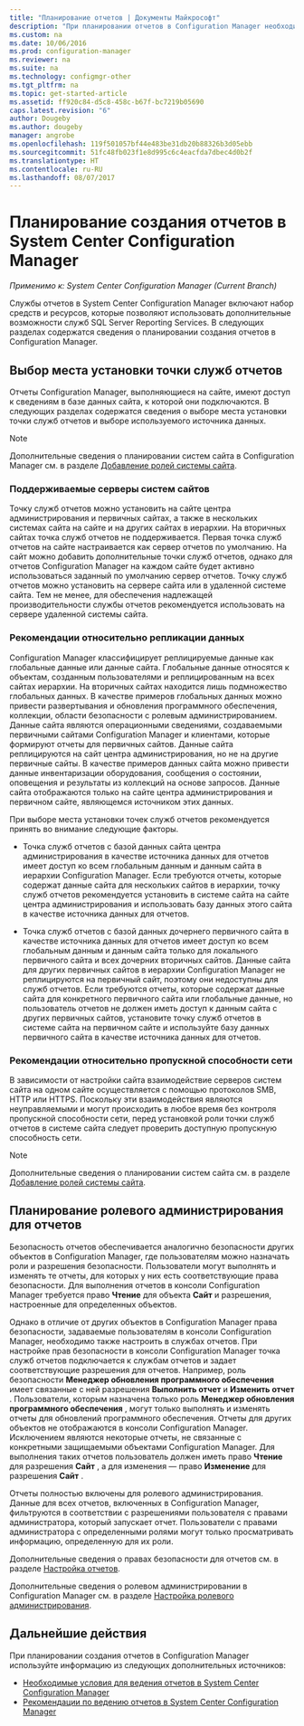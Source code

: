 ```yaml
---
title: "Планирование отчетов | Документы Майкрософт"
description: "При планировании отчетов в Configuration Manager необходимо учесть все аспекты: от параметров установки до безопасности и пропускной способности сети."
ms.custom: na
ms.date: 10/06/2016
ms.prod: configuration-manager
ms.reviewer: na
ms.suite: na
ms.technology: configmgr-other
ms.tgt_pltfrm: na
ms.topic: get-started-article
ms.assetid: ff920c84-d5c8-458c-b67f-bc7219b05690
caps.latest.revision: "6"
author: Dougeby
ms.author: dougeby
manager: angrobe
ms.openlocfilehash: 119f501057bf44e483be31db20b88326b3d05ebb
ms.sourcegitcommit: 51fc48fb023f1e8d995c6c4eacfda7dbec4d0b2f
ms.translationtype: HT
ms.contentlocale: ru-RU
ms.lasthandoff: 08/07/2017
---
```

# <a name="planning-for-reporting-in-system-center-configuration-manager"></a>Планирование создания отчетов в System Center Configuration Manager

*Применимо к: System Center Configuration Manager (Current Branch)*

Службы отчетов в System Center Configuration Manager включают набор средств и ресурсов, которые позволяют использовать дополнительные возможности служб SQL Server Reporting Services. В следующих разделах содержатся сведения о планировании создания отчетов в Configuration Manager.  

##  <a name="BKMK_InstallReportingServicesPoint"></a> Выбор места установки точки служб отчетов  
 Отчеты Configuration Manager, выполняющиеся на сайте, имеют доступ к сведениям в базе данных сайта, к которой они подключаются. В следующих разделах содержатся сведения о выборе места установки точки служб отчетов и выборе используемого источника данных.  

> [!NOTE]  
>  Дополнительные сведения о планировании систем сайта в Configuration Manager см. в разделе [Добавление ролей системы сайта](../deploy/configure/add-site-system-roles.md).  

###  <a name="BKMK_SupportedSiteServers"></a> Поддерживаемые серверы систем сайтов  
 Точку служб отчетов можно установить на сайте центра администрирования и первичных сайтах, а также в нескольких системах сайта на сайте и на других сайтах в иерархии. На вторичных сайтах точка служб отчетов не поддерживается. Первая точка служб отчетов на сайте настраивается как сервер отчетов по умолчанию. На сайт можно добавить дополнительные точки служб отчетов, однако для отчетов Configuration Manager на каждом сайте будет активно использоваться заданный по умолчанию сервер отчетов. Точку служб отчетов можно установить на сервере сайта или в удаленной системе сайта. Тем не менее, для обеспечения надлежащей производительности службы отчетов рекомендуется использовать на сервере удаленной системы сайта.  

###  <a name="BKMK_DataReplication"></a> Рекомендации относительно репликации данных  
 Configuration Manager классифицирует реплицируемые данные как глобальные данные или данные сайта. Глобальные данные относятся к объектам, созданным пользователями и реплицированным на всех сайтах иерархии. На вторичных сайтах находится лишь подмножество глобальных данных. В качестве примеров глобальных данных можно привести развертывания и обновления программного обеспечения, коллекции, области безопасности с ролевым администрированием. Данные сайта являются операционными сведениями, создаваемыми первичными сайтами Configuration Manager и клиентами, которые формируют отчеты для первичных сайтов. Данные сайта реплицируются на сайт центра администрирования, но не на другие первичные сайты. В качестве примеров данных сайта можно привести данные инвентаризации оборудования, сообщения о состоянии, оповещения и результаты из коллекций на основе запросов. Данные сайта отображаются только на сайте центра администрирования и первичном сайте, являющемся источником этих данных.  

 При выборе места установки точек служб отчетов рекомендуется принять во внимание следующие факторы.  

-   Точка служб отчетов с базой данных сайта центра администрирования в качестве источника данных для отчетов имеет доступ ко всем глобальным данным и данным сайта в иерархии Configuration Manager. Если требуются отчеты, которые содержат данные сайта для нескольких сайтов в иерархии, точку служб отчетов рекомендуется установить в системе сайта на сайте центра администрирования и использовать базу данных этого сайта в качестве источника данных для отчетов.  

-   Точка служб отчетов с базой данных дочернего первичного сайта в качестве источника данных для отчетов имеет доступ ко всем глобальным данным и данным сайта только для локального первичного сайта и всех дочерних вторичных сайтов. Данные сайта для других первичных сайтов в иерархии Configuration Manager не реплицируются на первичный сайт, поэтому они недоступны для служб отчетов. Если требуются отчеты, которые содержат данные сайта для конкретного первичного сайта или глобальные данные, но пользователь отчетов не должен иметь доступ к данным сайта с других первичных сайтов, установите точку служб отчетов в системе сайта на первичном сайте и используйте базу данных первичного сайта в качестве источника данных для отчетов.  

###  <a name="BKMK_NetworkBandwidth"></a> Рекомендации относительно пропускной способности сети  
 В зависимости от настройки сайта взаимодействие серверов систем сайта на одном сайте осуществляется с помощью протоколов SMB, HTTP или HTTPS. Поскольку эти взаимодействия являются неуправляемыми и могут происходить в любое время без контроля пропускной способности сети, перед установкой роли точки служб отчетов в системе сайта следует проверить доступную пропускную способность сети.  

> [!NOTE]  
>  Дополнительные сведения о планировании систем сайта см. в разделе [Добавление ролей системы сайта](../deploy/configure/add-site-system-roles.md).  

##  <a name="BKMK_RoleBaseAdministration"></a> Планирование ролевого администрирования для отчетов  
 Безопасность отчетов обеспечивается аналогично безопасности других объектов в Configuration Manager, где пользователям можно назначать роли и разрешения безопасности. Пользователи могут выполнять и изменять те отчеты, для которых у них есть соответствующие права безопасности. Для выполнения отчетов в консоли Configuration Manager требуется право **Чтение** для объекта **Сайт** и разрешения, настроенные для определенных объектов.  

 Однако в отличие от других объектов в Configuration Manager права безопасности, задаваемые пользователям в консоли Configuration Manager, необходимо также настроить в службах отчетов. При настройке прав безопасности в консоли Configuration Manager точка служб отчетов подключается к службам отчетов и задает соответствующие разрешения для отчетов. Например, роль безопасности **Менеджер обновления программного обеспечения** имеет связанные с ней разрешения **Выполнить отчет** и **Изменить отчет** . Пользователи, которым назначена только роль **Менеджер обновления программного обеспечения** , могут только выполнять и изменять отчеты для обновлений программного обеспечения. Отчеты для других объектов не отображаются в консоли Configuration Manager. Исключением являются некоторые отчеты, не связанные с конкретными защищаемыми объектами Configuration Manager. Для выполнения таких отчетов пользователь должен иметь право **Чтение** для разрешения **Сайт** , а для изменения — право **Изменение** для разрешения **Сайт** .  

 Отчеты полностью включены для ролевого администрирования. Данные для всех отчетов, включенных в Configuration Manager, фильтруются в соответствии с разрешениями пользователя с правами администратора, который запускает отчет. Пользователи с правами администратора с определенными ролями могут только просматривать информацию, определенную для их роли.  

 Дополнительные сведения о правах безопасности для отчетов см. в разделе [Настройка отчетов](configuring-reporting.md).  

 Дополнительные сведения о ролевом администрировании в Configuration Manager см. в разделе [Настройка ролевого администрирования](../deploy/configure/configure-role-based-administration.md).  

## <a name="next-steps"></a>Дальнейшие действия  
 При планировании создания отчетов в Configuration Manager используйте информацию из следующих дополнительных источников:  

-   [Необходимые условия для ведения отчетов в System Center Configuration Manager](../../../core/servers/manage/prerequisites-for-reporting.md)  
-   [Рекомендации по ведению отчетов в System Center Configuration Manager](../../../core/servers/manage/best-practices-for-reporting.md)  
